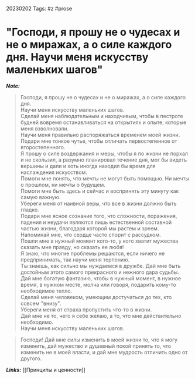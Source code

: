 20230202
Tags: #z #prose 
# "Господи, я прошу не о чудесах и не о миражах, а о силе каждого дня. Научи меня искусству маленьких шагов"

***Note:*** 

>Господи, я прошу не о чудесах и не о миражах, а о силе каждого дня.  
Научи меня искусству маленьких шагов.  
Сделай меня наблюдательным и находчивым, чтобы в пестроте будней вовремя останавливаться на открытиях и опыте, которые меня взволновали.  
Научи меня правильно распоряжаться временем моей жизни.  
Подари мне тонкое чутье, чтобы отличать первостепенное от второстепенного.  
Я прошу о силе воздержания и меры, чтобы я по жизни не порхал и не скользил, а разумно планировал течение дня, мог бы видеть вершины и дали и хоть иногда находил бы время для наслаждения искусством.  
Помоги мне понять, что мечты не могут быть помощью. Ни мечты о прошлом, ни мечты о будущем.  
Помоги мне быть здесь и сейчас и воспринять эту минуту как самую важную.  
Убереги меня от наивной веры, что все в жизни должно быть гладко.  
Подари мне ясное сознание того, что сложности, поражения, падения и неудачи являются лишь естественной составной частью жизни, благодаря которой мы растем и зреем.  
Напоминай мне, что сердце часто спорит с рассудком.  
Пошли мне в нужный момент кого-то, у кого хватит мужества сказать мне правду, но сказать ее любя!  
Я знаю, что многие проблемы решаются, если ничего не предпринимать, так научи меня терпению.  
Ты знаешь, как сильно мы нуждаемся в дружбе. Дай мне быть достойным этого самого прекрасного и нежного дара судьбы.  
Дай мне богатую фантазию, чтобы в нужный момент, в нужное время, в нужном месте, молча или говоря, подарить кому-то необходимое тепло.  
Сделай меня человеком, умеющим достучаться до тех, кто совсем "внизу".  
Убереги меня от страха пропустить что-то в жизни.  
Дай мне не то, чего я себе желаю, а то, что мне действительно необходимо.  
Научи меня искусству маленьких шагов.

> Господи! Дай мне силы изменить в моей жизни то, что я могу изменить, дай мужество и душевный покой принять то, что изменить не в моей власти, и дай мне мудрость отличить одно от другого.


***Links:*** [[Принципы и ценности]] 


